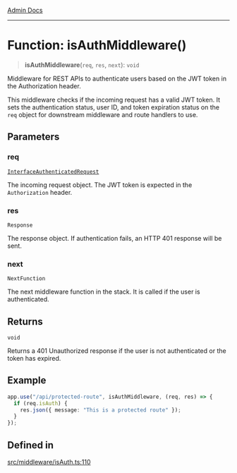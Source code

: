 [Admin Docs](/)

***

# Function: isAuthMiddleware()

> **isAuthMiddleware**(`req`, `res`, `next`): `void`

Middleware for REST APIs to authenticate users based on the JWT token in the Authorization header.

This middleware checks if the incoming request has a valid JWT token. It sets the authentication
status, user ID, and token expiration status on the `req` object for downstream middleware and
route handlers to use.

## Parameters

### req

[`InterfaceAuthenticatedRequest`](../interfaces/InterfaceAuthenticatedRequest.md)

The incoming request object. The JWT token is expected in the `Authorization` header.

### res

`Response`

The response object. If authentication fails, an HTTP 401 response will be sent.

### next

`NextFunction`

The next middleware function in the stack. It is called if the user is authenticated.

## Returns

`void`

Returns a 401 Unauthorized response if the user is not authenticated or the token has expired.

## Example

```typescript
app.use("/api/protected-route", isAuthMiddleware, (req, res) => {
  if (req.isAuth) {
    res.json({ message: "This is a protected route" });
  }
});
```

## Defined in

[src/middleware/isAuth.ts:110](https://github.com/Suyash878/talawa-api/blob/cfd688207611ba245c99edd8dbaccb2cdbf6a043/src/middleware/isAuth.ts#L110)
